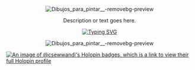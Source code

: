 <p align="center">
  <img src="https://github.com/CSewwandi/CSewwandi/raw/main/assets/119393512/8914fa57-8bc1-4b4b-b58d-f93dd0ff7b4a.png" alt="Dibujos_para_pintar__-removebg-preview">
</p>

<p align="center">Description or text goes here.</p>





<p align="center">
  <a href="https://git.io/typing-svg">
    <img src="https://readme-typing-svg.demolab.com?font=Fira+Code&pause=1000&color=D556F7&background=EB4CFF00&center=true&vCenter=true&random=false&width=435&lines=++++++++++++++++++++HI!!+%F0%9F%91%8B+Im+Sewwandi+Kariyapperuma+%F0%9F%91%A7;+%E2%9D%A4%EF%B8%8FLove+web+Developing+and+Designing+!!;++++++++++++++++++++%F0%9F%91%A9%E2%80%8D%F0%9F%92%BB+Im+Learning+and+Exploring+Here+!!;++++++++++++++++++++%F0%9F%93%B1%F0%9F%8C%9FLets+connect+and+collaborate+On+!!" alt="Typing SVG">
  </a>
</p>




<p align="center">
  <img src="https://github.com/CSewwandi/CSewwandi/raw/main/assets/119393512/8914fa57-8bc1-4b4b-b58d-f93dd0ff7b4a.png" alt="Dibujos_para_pintar__-removebg-preview">
</p>


[![An image of @csewwandi's Holopin badges, which is a link to view their full Holopin profile](https://holopin.me/csewwandi)](https://holopin.io/@csewwandi)

